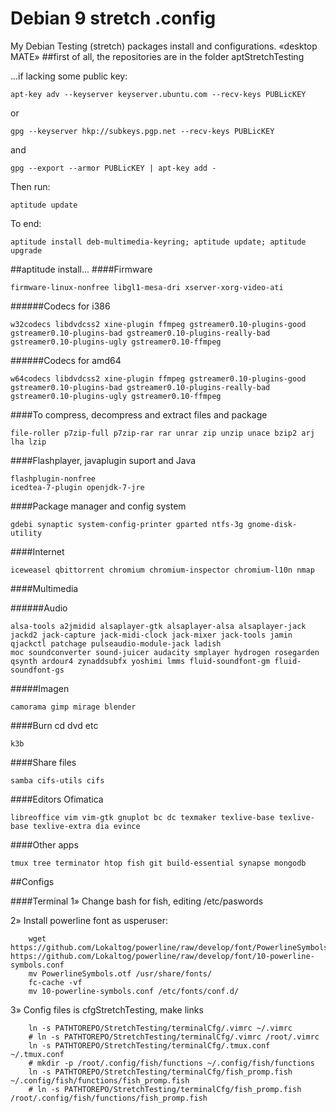 
Debian 9 stretch .config
==========================
My Debian Testing (stretch) packages install and configurations.
«desktop MATE»
##first of all, the repositories are in the folder aptStretchTesting

...if lacking some public key:

    apt-key adv --keyserver keyserver.ubuntu.com --recv-keys PUBLicKEY
 or
 
    gpg --keyserver hkp://subkeys.pgp.net --recv-keys PUBLicKEY
 and
 
    gpg --export --armor PUBLicKEY | apt-key add -

Then run:

    aptitude update


To end:

    aptitude install deb-multimedia-keyring; aptitude update; aptitude upgrade

##aptitude install...
####Firmware

    firmware-linux-nonfree libgl1-mesa-dri xserver-xorg-video-ati
######Codecs for i386

    w32codecs libdvdcss2 xine-plugin ffmpeg gstreamer0.10-plugins-good gstreamer0.10-plugins-bad gstreamer0.10-plugins-really-bad gstreamer0.10-plugins-ugly gstreamer0.10-ffmpeg 
######Codecs for amd64

    w64codecs libdvdcss2 xine-plugin ffmpeg gstreamer0.10-plugins-good gstreamer0.10-plugins-bad gstreamer0.10-plugins-really-bad gstreamer0.10-plugins-ugly gstreamer0.10-ffmpeg
####To compress, decompress and extract files and package

    file-roller p7zip-full p7zip-rar rar unrar zip unzip unace bzip2 arj lha lzip 

####Flashplayer, javaplugin suport and Java

    flashplugin-nonfree
    icedtea-7-plugin openjdk-7-jre
####Package manager and config system

    gdebi synaptic system-config-printer gparted ntfs-3g gnome-disk-utility 

####Internet

    iceweasel qbittorrent chromium chromium-inspector chromium-l10n nmap

####Multimedia
    
######Audio

    alsa-tools a2jmidid alsaplayer-gtk alsaplayer-alsa alsaplayer-jack jackd2 jack-capture jack-midi-clock jack-mixer jack-tools jamin qjackctl patchage pulseaudio-module-jack ladish 
    moc soundconverter sound-juicer audacity smplayer hydrogen rosegarden qsynth ardour4 zynaddsubfx yoshimi lmms fluid-soundfont-gm fluid-soundfont-gs
    
#####Imagen

    camorama gimp mirage blender

####Burn cd dvd etc

    k3b

####Share files

    samba cifs-utils cifs
####Editors Ofimatica

    libreoffice vim vim-gtk gnuplot bc dc texmaker texlive-base texlive-base texlive-extra dia evince

####Other apps

    tmux tree terminator htop fish git build-essential synapse mongodb
    
##Configs

####Terminal
1» Change bash for fish, editing /etc/paswords

2» Install powerline font as usperuser:

        wget https://github.com/Lokaltog/powerline/raw/develop/font/PowerlineSymbols.otf https://github.com/Lokaltog/powerline/raw/develop/font/10-powerline-symbols.conf
        mv PowerlineSymbols.otf /usr/share/fonts/
        fc-cache -vf
        mv 10-powerline-symbols.conf /etc/fonts/conf.d/

3» Config files is cfgStretchTesting, make links

        ln -s PATHTOREPO/StretchTesting/terminalCfg/.vimrc ~/.vimrc
        # ln -s PATHTOREPO/StretchTesting/terminalCfg/.vimrc /root/.vimrc
        ln -s PATHTOREPO/StretchTesting/terminalCfg/.tmux.conf ~/.tmux.conf
        # mkdir -p /root/.config/fish/functions ~/.config/fish/functions
        ln -s PATHTOREPO/StretchTesting/terminalCfg/fish_promp.fish ~/.config/fish/functions/fish_promp.fish
        # ln -s PATHTOREPO/StretchTesting/terminalCfg/fish_promp.fish /root/.config/fish/functions/fish_promp.fish
